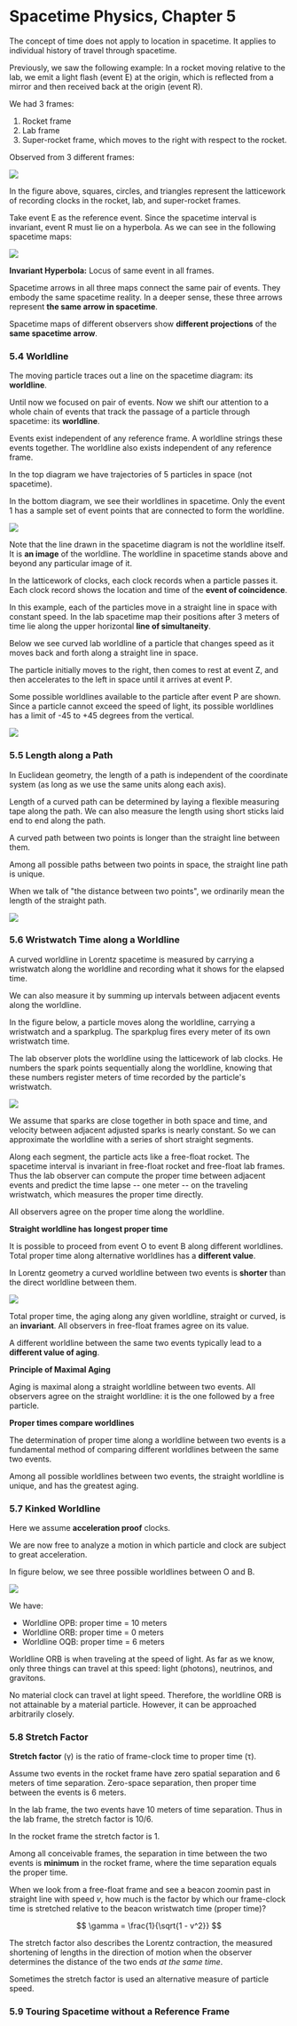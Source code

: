 # Spacetime Physics, Chapter 5

The concept of time does not apply to location in spacetime. It applies to individual
history of travel through spacetime.

Previously, we saw the following example: In a rocket moving relative to the lab, we
emit a light flash (event E) at the origin, which is reflected from a mirror and then
received back at the origin (event R).

We had 3 frames:

1. Rocket frame
2. Lab frame
3. Super-rocket frame, which moves to the right with respect to the rocket.

Observed from 3 different frames:

 ![](fig5.2.jpg)

In the figure above, squares, circles, and triangles represent the latticework of
recording clocks in the rocket, lab, and super-rocket frames.

Take event E as the reference event. Since the spacetime interval is invariant,
event R must lie on a hyperbola. As we can see in the following spacetime maps:

 ![](fig5.3.jpg)

**Invariant Hyperbola:** Locus of same event in all frames.

Spacetime arrows in all three maps connect the same pair of events. They embody the
same spacetime reality. In a deeper sense, these three arrows represent **the same
arrow in spacetime**.

Spacetime maps of different observers show **different projections** of the **same
spacetime arrow**.

### 5.4 Worldline

The moving particle traces out a line on the spacetime diagram: its **worldline**.

Until now we focused on pair of events. Now we shift our attention to a whole
chain of events that track the passage of a particle through spacetime: its **worldline**.

Events exist independent of any reference frame. A worldline strings these events
together. The worldline also exists independent of any reference frame.

In the top diagram we have trajectories of 5 particles in space (not spacetime).

In the bottom diagram, we see their worldlines in spacetime. Only the event 1 has
a sample set of event points that are connected to form the worldline.

 ![](fig5.4.jpg)

Note that the line drawn in the spacetime diagram is not the worldline itself. It is
**an image** of the worldline. The worldline in spacetime stands above and beyond
any particular image of it.

In the latticework of clocks, each clock records when a particle passes it. Each clock
record shows the location and time of the **event of coincidence**.

In this example, each of the particles move in a straight line in space with constant speed.
In the lab spacetime map their positions after 3 meters of time lie along the upper
horizontal **line of simultaneity**.

Below we see curved lab worldline of a particle that changes speed as it moves back
and forth along a straight line in space.

The particle initially moves to the right, then comes to rest at event Z, and then
accelerates to the left in space until it arrives at event P.

Some possible worldlines available to the particle after event P are shown. Since a particle
cannot exceed the speed of light, its possible worldlines has a limit of -45 to +45 degrees
from the vertical.

 ![](fig5.6.jpg)

### 5.5 Length along a Path

In Euclidean geometry, the length of a path is independent of the coordinate system (as long
as we use the same units along each axis).

Length of a curved path can be determined by laying a flexible measuring tape along the path.
We can also measure the length using short sticks laid end to end along the path.

A curved path between two points is longer than the straight line between them.

Among all possible paths between two points in space, the straight line path is unique.

When we talk of "the distance between two points", we ordinarily mean the length of the
straight path.

 ![](fig5.7.jpg)

### 5.6 Wristwatch Time along a Worldline

A curved worldline in Lorentz spacetime is measured by carrying a wristwatch along the worldline
and recording what it shows for the elapsed time.

We can also measure it by summing up intervals between adjacent events along the worldline.

In the figure below, a particle moves along the worldline, carrying a wristwatch and a sparkplug.
The sparkplug fires every meter of its own wristwatch time.

The lab observer plots the worldline using the latticework of lab clocks. He numbers the spark
points sequentially along the worldline, knowing that these numbers register meters of time
recorded by the particle's wristwatch.

 ![](fig5.8.jpg)

We assume that sparks are close together in both space and time, and velocity between adjacent
adjusted sparks is nearly constant. So we can approximate the worldline with a series of short
straight segments.

Along each segment, the particle acts like a free-float rocket. The spacetime interval is
invariant in free-float rocket and free-float lab frames. Thus the lab observer can
compute the proper time between adjacent events and predict the time lapse -- one meter --
on the traveling wristwatch, which measures the proper time directly.

All observers agree on the proper time along the worldline.

**Straight worldline has longest proper time**

It is possible to proceed from event O to event B along different worldlines. Total
proper time along alternative worldlines has a **different value**.

In Lorentz geometry a curved worldline between two events is **shorter** than the
direct worldline between them.

 ![](fig5.9.jpg)

Total proper time, the aging along any given worldline, straight or curved, is an
**invariant**. All observers in free-float frames agree on its value.

A different worldline between the same two events typically lead to a **different
value of aging**.

**Principle of Maximal Aging**

Aging is maximal along a straight worldline between two events. All observers agree
on the straight worldline: it is the one followed by a free particle.

**Proper times compare worldlines**

The determination of proper time along a worldline between two events is a fundamental
method of comparing different worldlines between the same two events.

Among all possible worldlines between two events, the straight worldline is unique, and
has the greatest aging.

### 5.7 Kinked Worldline

Here we assume **acceleration proof** clocks.

We are now free to analyze a motion in which particle and clock are subject to
great acceleration.

In figure below, we see three possible worldlines between O and B.

 ![](fig5.10.jpg)

We have:

- Worldline OPB: proper time = 10 meters
- Worldline ORB: proper time = 0 meters
- Worldline OQB: proper time = 6 meters

Worldline ORB is when traveling at the speed of light. As far as we know, only three
things can travel at this speed: light (photons), neutrinos, and gravitons.

No material clock can travel at light speed. Therefore, the worldline ORB is not
attainable by a material particle. However, it can be approached arbitrarily closely.

### 5.8 Stretch Factor

**Stretch factor** (γ) is the ratio of frame-clock time to proper time (τ).

Assume two events in the rocket frame have zero spatial separation and 6 meters of
time separation. Zero-space separation, then proper time between the events is 6 meters.

In the lab frame, the two events have 10 meters of time separation. Thus in the lab frame,
the stretch factor is 10/6.

In the rocket frame the stretch factor is 1.

Among all conceivable frames, the separation in time between the two events is
**minimum** in the rocket frame, where the time separation equals the proper time.

When we look from a free-float frame and see a beacon zoomin past in straight line
with speed $v$, how much is the factor by which our frame-clock time is stretched
relative to the beacon wristwatch time (proper time)?

$$
\gamma = \frac{1}{\sqrt{1 - v^2}}
$$

The stretch factor also describes the Lorentz contraction, the measured shortening
of lengths in the direction of motion when the observer determines the distance
of the two ends _at the same time_.

Sometimes the stretch factor is used an alternative measure of particle speed.

### 5.9 Touring Spacetime without a Reference Frame

